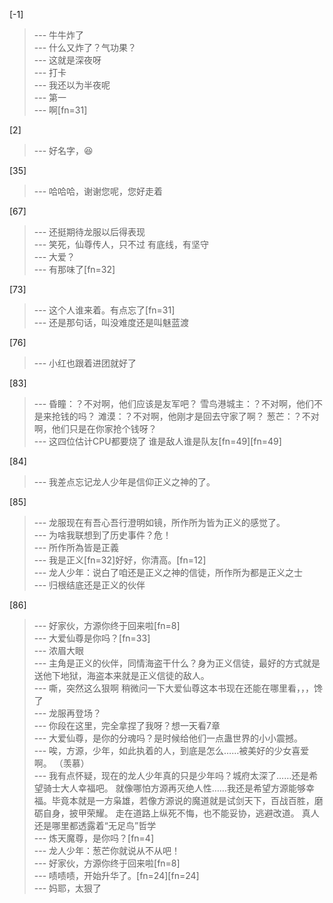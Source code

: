 
[-1] 
>--- 牛牛炸了<br>
>--- 什么又炸了？气功果？<br>
>--- 这就是深夜呀<br>
>--- 打卡<br>
>--- 我还以为半夜呢<br>
>--- 第一<br>
>--- 啊[fn=31]<br>

[2] 
>--- 好名字，😆<br>

[35] 
>--- 哈哈哈，谢谢您呢，您好走着<br>

[67] 
>--- 还挺期待龙服以后得表现<br>
>--- 笑死，仙尊传人，只不过 有底线，有坚守<br>
>--- 大爱？<br>
>--- 有那味了[fn=32]<br>

[73] 
>--- 这个人谁来着。有点忘了[fn=31]<br>
>--- 还是那句话，叫没难度还是叫魅蓝渡<br>

[76] 
>--- 小红也跟着进团就好了<br>

[83] 
>--- 昏瞳：？不对啊，他们应该是友军吧？
雪鸟港城主：？不对啊，他们不是来抢钱的吗？
滩漠：？不对啊，他刚才是回去守家了啊？
葱芒：？不对啊，他们只是在你家抢个钱呀？<br>
>--- 这四位估计CPU都要烧了  谁是敌人谁是队友[fn=49][fn=49]<br>

[84] 
>--- 我差点忘记龙人少年是信仰正义之神的了。<br>

[85] 
>--- 龙服现在有吾心吾行澄明如镜，所作所为皆为正义的感觉了。<br>
>--- 为啥我联想到了历史事件？危！<br>
>--- 所作所為皆是正義<br>
>--- 我是正义[fn=32]好好，你清高。[fn=12]<br>
>--- 龙人少年：说白了咱还是正义之神的信徒，所作所为都是正义之士<br>
>--- 归根结底还是正义的伙伴<br>

[86] 
>--- 好家伙，方源你终于回来啦[fn=8]<br>
>--- 大爱仙尊是你吗？[fn=33]<br>
>--- 浓眉大眼<br>
>--- 主角是正义的伙伴，同情海盗干什么？身为正义信徒，最好的方式就是送他下地狱，海盗本来就是正义信徒的敌人。<br>
>--- 嘶，突然这么狠啊
稍微问一下大爱仙尊这本书现在还能在哪里看，，，馋了<br>
>--- 龙服再登场？<br>
>--- 你段在这里，完全拿捏了我呀？想一天看7章<br>
>--- 大爱仙尊，是你的分魂吗？是时候给他们一点蛊世界的小小震撼。<br>
>--- 唉，方源，少年，如此执着的人，到底是怎么……被美好的少女喜爱啊。
（羡慕）<br>
>--- 我有点怀疑，现在的龙人少年真的只是少年吗？城府太深了……还是希望骑士大人幸福吧。
就像哪怕方源再灭绝人性……我还是希望方源能够幸福。毕竟本就是一方枭雄，若像方源说的魔道就是试剑天下，百战百胜，磨砺自身，披甲荣耀。
走在道路上纵死不悔，也不能妥协，逃避改道。
真人还是哪里都透露着“无足鸟”哲学<br>
>--- 炼天魔尊，是你吗？[fn=4]<br>
>--- 龙人少年：葱芒你就说从不从吧！<br>
>--- 好家伙，方源你终于回来啦[fn=8]<br>
>--- 啧啧啧，开始升华了。[fn=24][fn=24]<br>
>--- 妈耶，太狠了<br>
